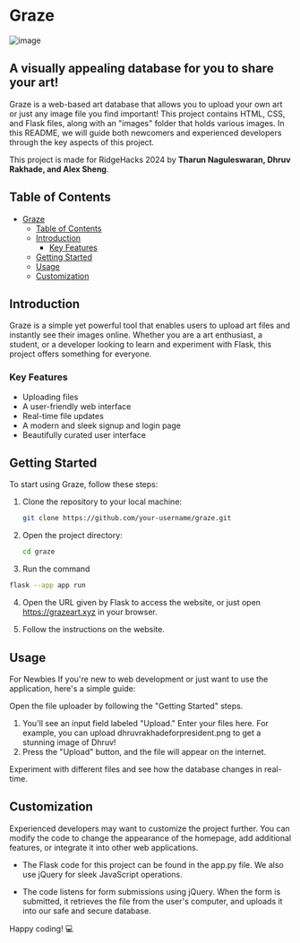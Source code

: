 # Graze

![image](https://github.com/pointySphere/graze/assets/140008493/5e501de4-8693-449f-a967-f6959f8cf54b)

## A visually appealing database for you to share your art!

Graze is a web-based art database that allows you to upload your own art or just any image file you find important! This project contains HTML, CSS, and Flask files, along with an "images" folder that holds various images. In this README, we will guide both newcomers and experienced developers through the key aspects of this project.

This project is made for RidgeHacks 2024 by **Tharun Naguleswaran, Dhruv Rakhade, and Alex Sheng**.

## Table of Contents
- [Graze](#graze)
  - [Table of Contents](#table-of-contents)
  - [Introduction](#introduction)
    - [Key Features](#key-features)
  - [Getting Started](#getting-started)
  - [Usage](#usage)
  - [Customization](#customization)

## Introduction

Graze is a simple yet powerful tool that enables users to upload art files and instantly see their images online. Whether you are a art enthusiast, a student, or a developer looking to learn and experiment with Flask, this project offers something for everyone.

### Key Features

- Uploading files
- A user-friendly web interface
- Real-time file updates
- A modern and sleek signup and login page
- Beautifully curated user interface

## Getting Started

To start using Graze, follow these steps:

1. Clone the repository to your local machine:

   ```bash
   git clone https://github.com/your-username/graze.git

2. Open the project directory:

    ```bash
    cd graze

3. Run the command

  ```bash
  flask --app app run
  ```

4. Open the URL given by Flask to access the website, or just open https://grazeart.xyz in your browser.

5. Follow the instructions on the website.

## Usage
For Newbies
If you're new to web development or just want to use the application, here's a simple guide:

Open the file uploader by following the "Getting Started" steps.

1. You'll see an input field labeled "Upload." Enter your files here. For example, you can upload dhruvrakhadeforpresident.png to get a stunning image of Dhruv!
2. Press the "Upload" button, and the file will appear on the internet.

Experiment with different files and see how the database changes in real-time.

## Customization
Experienced developers may want to customize the project further. You can modify the code to change the appearance of the homepage, add additional features, or integrate it into other web applications.

- The Flask code for this project can be found in the app.py file. We also use jQuery for sleek JavaScript operations.

- The code listens for form submissions using jQuery. When the form is submitted, it retrieves the file from the user's computer, and uploads it into our safe and secure database.

Happy coding! 💻
